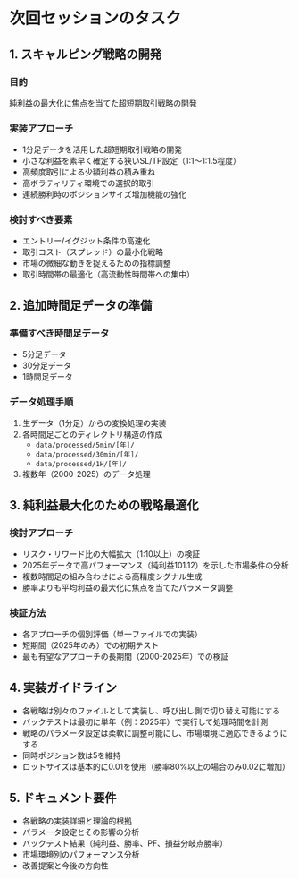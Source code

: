 # 次回セッションのタスク

## 1. スキャルピング戦略の開発

### 目的
純利益の最大化に焦点を当てた超短期取引戦略の開発

### 実装アプローチ
- 1分足データを活用した超短期取引戦略の開発
- 小さな利益を素早く確定する狭いSL/TP設定（1:1〜1:1.5程度）
- 高頻度取引による少額利益の積み重ね
- 高ボラティリティ環境での選択的取引
- 連続勝利時のポジションサイズ増加機能の強化

### 検討すべき要素
- エントリー/イグジット条件の高速化
- 取引コスト（スプレッド）の最小化戦略
- 市場の微細な動きを捉えるための指標調整
- 取引時間帯の最適化（高流動性時間帯への集中）

## 2. 追加時間足データの準備

### 準備すべき時間足データ
- 5分足データ
- 30分足データ
- 1時間足データ

### データ処理手順
1. 生データ（1分足）からの変換処理の実装
2. 各時間足ごとのディレクトリ構造の作成
   - `data/processed/5min/[年]/`
   - `data/processed/30min/[年]/`
   - `data/processed/1H/[年]/`
3. 複数年（2000-2025）のデータ処理

## 3. 純利益最大化のための戦略最適化

### 検討アプローチ
- リスク・リワード比の大幅拡大（1:10以上）の検証
- 2025年データで高パフォーマンス（純利益101.12）を示した市場条件の分析
- 複数時間足の組み合わせによる高精度シグナル生成
- 勝率よりも平均利益の最大化に焦点を当てたパラメータ調整

### 検証方法
- 各アプローチの個別評価（単一ファイルでの実装）
- 短期間（2025年のみ）での初期テスト
- 最も有望なアプローチの長期間（2000-2025年）での検証

## 4. 実装ガイドライン

- 各戦略は別々のファイルとして実装し、呼び出し側で切り替え可能にする
- バックテストは最初に単年（例：2025年）で実行して処理時間を計測
- 戦略のパラメータ設定は柔軟に調整可能にし、市場環境に適応できるようにする
- 同時ポジション数は5を維持
- ロットサイズは基本的に0.01を使用（勝率80%以上の場合のみ0.02に増加）

## 5. ドキュメント要件

- 各戦略の実装詳細と理論的根拠
- パラメータ設定とその影響の分析
- バックテスト結果（純利益、勝率、PF、損益分岐点勝率）
- 市場環境別のパフォーマンス分析
- 改善提案と今後の方向性
